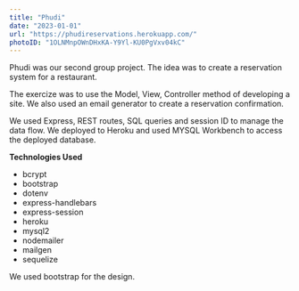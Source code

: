 ```yaml
---
title: "Phudi"
date: "2023-01-01"
url: "https://phudireservations.herokuapp.com/"
photoID: "1OLNMnpOWnDHxKA-Y9Yl-KU0PgVxv04kC"
---
```


Phudi was our second group project. The idea was to create a reservation system for a restaurant.

The exercize was to use the Model, View, Controller method of developing a site. We also used an email generator to create a reservation confirmation. 


We used Express, REST routes, SQL queries and session ID to manage the data flow.  We deployed to Heroku and used MYSQL Workbench to access the deployed database.   

**Technologies Used**

- bcrypt
- bootstrap
- dotenv
- express-handlebars
- express-session
- heroku
- mysql2
- nodemailer
- mailgen
- sequelize

We used bootstrap for the design.
